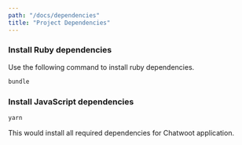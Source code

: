 ```yaml
---
path: "/docs/dependencies"
title: "Project Dependencies"
---
```


### Install Ruby dependencies

Use the following command to install ruby dependencies.

```bash
bundle
```

### Install JavaScript dependencies

```bash
yarn
```

This would install all required dependencies for Chatwoot application.
